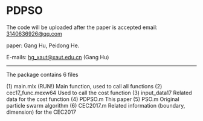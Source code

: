 # PDPSO
The code will be uploaded after the paper is accepted
email: 3140636926@qq.com

 paper:
 Gang Hu, Peidong He.

 E-mails: hg_xaut@xaut.edu.cn           (Gang Hu)

_________________________________________________________________________

The package contains 6 files

(1) main.mlx (RUN!)
        Main function, used to call all functions
(2) cec17_func.mexw64
        Used to call the cost function
(3) input_data17
        Related data for the cost function
(4) PDPSO.m
        This paper
(5) PSO.m
        Original particle swarm algorithm
(6) CEC2017.m
        Related information (boundary, dimension) for the CEC2017
